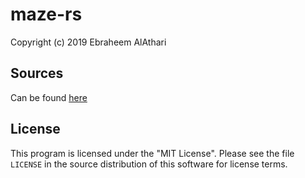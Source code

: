 # maze-rs
Copyright (c) 2019 Ebraheem AlAthari

## Sources
Can be found [here](./RESOURCES.md "Ciations")


## License
This program is licensed under the "MIT License".  Please
see the file `LICENSE` in the source distribution of this
software for license terms.
